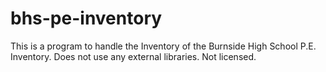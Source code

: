 # bhs-pe-inventory
This is a program to handle the Inventory of the Burnside High School P.E. Inventory.
Does not use any external libraries.
Not licensed. 
